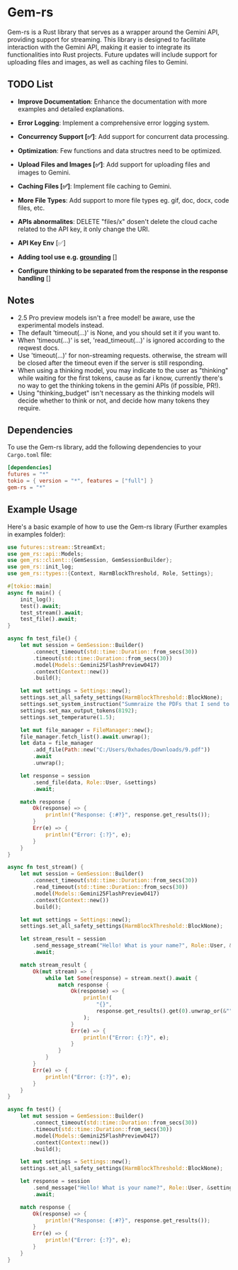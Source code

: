 # Gem-rs

Gem-rs is a Rust library that serves as a wrapper around the Gemini API, providing support for streaming. This library is designed to facilitate interaction with the Gemini API, making it easier to integrate its functionalities into Rust projects. Future updates will include support for uploading files and images, as well as caching files to Gemini.

## TODO List

- **Improve Documentation**: Enhance the documentation with more examples and detailed explanations.
- **Error Logging**: Implement a comprehensive error logging system.
- **Concurrency Support [✅]**: Add support for concurrent data processing.
- **Optimization**: Few functions and data structres need to be optimized.
- **Upload Files and Images [✅]**: Add support for uploading files and images to Gemini.
- **Caching Files [✅]**: Implement file caching to Gemini.
- **More File Types**: Add support to more file types eg. gif, doc, docx, code files, etc.
- **APIs abnormalites**: DELETE "files/x" dosen't delete the cloud cache related to the API key, it only change the URI.
- **API Key Env** [✅]

- **Adding tool use e.g. [grounding](https://ai.google.dev/gemini-api/docs/grounding?lang=python#configure-search-tool)** []
- **Configure thinking to be separated from the response in the response handling** []

## Notes

- 2.5 Pro preview models isn't a free model! be aware, use the experimental models instead.
- The default 'timeout(...)' is None, and you should set it if you want to.
- When 'timeout(...)' is set, 'read_timeout(...)' is ignored according to the reqwest docs.
- Use 'timeout(...)' for non-streaming requests. otherwise, the stream will be closed after the timeout even if the server is still responding. 
- When using a thinking model, you may indicate to the user as "thinking" while waiting for the first tokens, cause as far i know, currently there's no way to get the thinking tokens in the gemini APIs (if possible, PR!).
- Using "thinking_budget" isn't necessary as the thinking models will decide whether to think or not, and decide how many tokens they require.

## Dependencies

To use the Gem-rs library, add the following dependencies to your `Cargo.toml` file:

```toml
[dependencies]
futures = "*"
tokio = { version = "*", features = ["full"] }
gem-rs = "*"
```

## Example Usage

Here's a basic example of how to use the Gem-rs library (Further examples in examples folder):

```rust
use futures::stream::StreamExt;
use gem_rs::api::Models;
use gem_rs::client::{GemSession, GemSessionBuilder};
use gem_rs::init_log;
use gem_rs::types::{Context, HarmBlockThreshold, Role, Settings};

#[tokio::main]
async fn main() {
    init_log();
    test().await;
    test_stream().await;
    test_file().await;
}

async fn test_file() {
    let mut session = GemSession::Builder()
        .connect_timeout(std::time::Duration::from_secs(30))
        .timeout(std::time::Duration::from_secs(30))
        .model(Models::Gemini25FlashPreview0417)
        .context(Context::new())
        .build();

    let mut settings = Settings::new();
    settings.set_all_safety_settings(HarmBlockThreshold::BlockNone);
    settings.set_system_instruction("Summraize the PDFs that I send to you, in a (UwU) style");
    settings.set_max_output_tokens(8192);
    settings.set_temperature(1.5);

    let mut file_manager = FileManager::new();
    file_manager.fetch_list().await.unwrap();
    let data = file_manager
        .add_file(Path::new("C:/Users/0xhades/Downloads/9.pdf"))
        .await
        .unwrap();

    let response = session
        .send_file(data, Role::User, &settings)
        .await;

    match response {
        Ok(response) => {
            println!("Response: {:#?}", response.get_results());
        }
        Err(e) => {
            println!("Error: {:?}", e);
        }
    }
}

async fn test_stream() {
    let mut session = GemSession::Builder()
        .connect_timeout(std::time::Duration::from_secs(30))
        .read_timeout(std::time::Duration::from_secs(30))
        .model(Models::Gemini25FlashPreview0417)
        .context(Context::new())
        .build();

    let mut settings = Settings::new();
    settings.set_all_safety_settings(HarmBlockThreshold::BlockNone);

    let stream_result = session
        .send_message_stream("Hello! What is your name?", Role::User, &settings)
        .await;

    match stream_result {
        Ok(mut stream) => {
            while let Some(response) = stream.next().await {
                match response {
                    Ok(response) => {
                        println!(
                            "{}",
                            response.get_results().get(0).unwrap_or(&"".to_string())
                        );
                    }
                    Err(e) => {
                        println!("Error: {:?}", e);
                    }
                }
            }
        }
        Err(e) => {
            println!("Error: {:?}", e);
        }
    }
}

async fn test() {
    let mut session = GemSession::Builder()
        .connect_timeout(std::time::Duration::from_secs(30))
        .timeout(std::time::Duration::from_secs(30))
        .model(Models::Gemini25FlashPreview0417)
        .context(Context::new())
        .build();

    let mut settings = Settings::new();
    settings.set_all_safety_settings(HarmBlockThreshold::BlockNone);

    let response = session
        .send_message("Hello! What is your name?", Role::User, &settings)
        .await;

    match response {
        Ok(response) => {
            println!("Response: {:#?}", response.get_results());
        }
        Err(e) => {
            println!("Error: {:?}", e);
        }
    }
}
```
